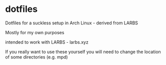# dotfiles
Dotfiles for a suckless setup in Arch Linux - derived from LARBS

Mostly for my own purposes

intended to work with LARBS - larbs.xyz

If you really want to use these yourself you will need to change the location of some directories (e.g. mpd)

